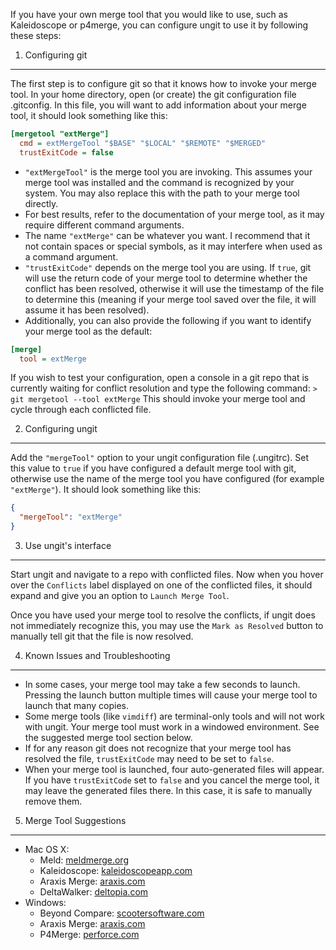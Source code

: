 If you have your own merge tool that you would like to use, such as Kaleidoscope or p4merge, you can configure ungit to use it by following these steps:  


1. Configuring git
------------------

The first step is to configure git so that it knows how to invoke your merge tool. In your home directory, open (or create) the git configuration file .gitconfig. In this file, you will want to add information about your merge tool, it should look something like this:

```ini
[mergetool "extMerge"]
  cmd = extMergeTool "$BASE" "$LOCAL" "$REMOTE" "$MERGED"
  trustExitCode = false
```

* `"extMergeTool"` is the merge tool you are invoking. This assumes your merge tool was installed and the command is recognized by your system. You may also replace this with the path to your merge tool directly.
* For best results, refer to the documentation of your merge tool, as it may require different command arguments.
* The name `"extMerge"` can be whatever you want. I recommend that it not contain spaces or special symbols, as it may interfere when used as a command argument.
* `"trustExitCode"` depends on the merge tool you are using. If `true`, git will use the return code of your merge tool to determine whether the conflict has been resolved, otherwise it will use the timestamp of the file to determine this (meaning if your merge tool saved over the file, it will assume it has been resolved).
* Additionally, you can also provide the following if you want to identify your merge tool as the default:

```ini
[merge]
  tool = extMerge
```

If you wish to test your configuration, open a console in a git repo that is currently waiting for conflict resolution and type the following command:
`> git mergetool --tool extMerge`
This should invoke your merge tool and cycle through each conflicted file.


2. Configuring ungit
--------------------

Add the `"mergeTool"` option to your ungit configuration file (.ungitrc). Set this value to `true` if you have configured a default merge tool with git, otherwise use the name of the merge tool you have configured (for example `"extMerge"`). It should look something like this:

```json
{
  "mergeTool": "extMerge"
}
```

3. Use ungit's interface
------------------------

Start ungit and navigate to a repo with conflicted files. Now when you hover over the `Conflicts` label displayed on one of the conflicted files, it should expand and give you an option to `Launch Merge Tool`.

Once you have used your merge tool to resolve the conflicts, if ungit does not immediately recognize this, you may use the `Mark as Resolved` button to manually tell git that the file is now resolved.


4. Known Issues and Troubleshooting
-----------------------------------

* In some cases, your merge tool may take a few seconds to launch. Pressing the launch button multiple times will cause your merge tool to launch that many copies.
* Some merge tools (like `vimdiff`) are terminal-only tools and will not work with ungit. Your merge tool must work in a windowed environment. See the suggested merge tool section below.
* If for any reason git does not recognize that your merge tool has resolved the file, `trustExitCode` may need to be set to `false`.
* When your merge tool is launched, four auto-generated files will appear. If you have `trustExitCode` set to `false` and you cancel the merge tool, it may leave the generated files there. In this case, it is safe to manually remove them.


5. Merge Tool Suggestions
-------------------------
* Mac OS X:
  * Meld: [meldmerge.org](https://meldmerge.org)
  * Kaleidoscope: [kaleidoscopeapp.com](https://www.kaleidoscopeapp.com)
  * Araxis Merge: [araxis.com](https://araxis.com/merge)
  * DeltaWalker: [deltopia.com](https://deltopia.com)
* Windows:
  * Beyond Compare: [scootersoftware.com](https://scootersoftware.com/)
  * Araxis Merge: [araxis.com](https://araxis.com/merge)
  * P4Merge: [perforce.com](https://perforce.com/products/helix-core-apps/merge-diff-tool-p4merge)
